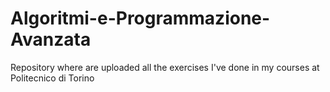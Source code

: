 # Algoritmi-e-Programmazione-Avanzata
Repository where are uploaded all the exercises I've done in my courses at Politecnico di Torino

